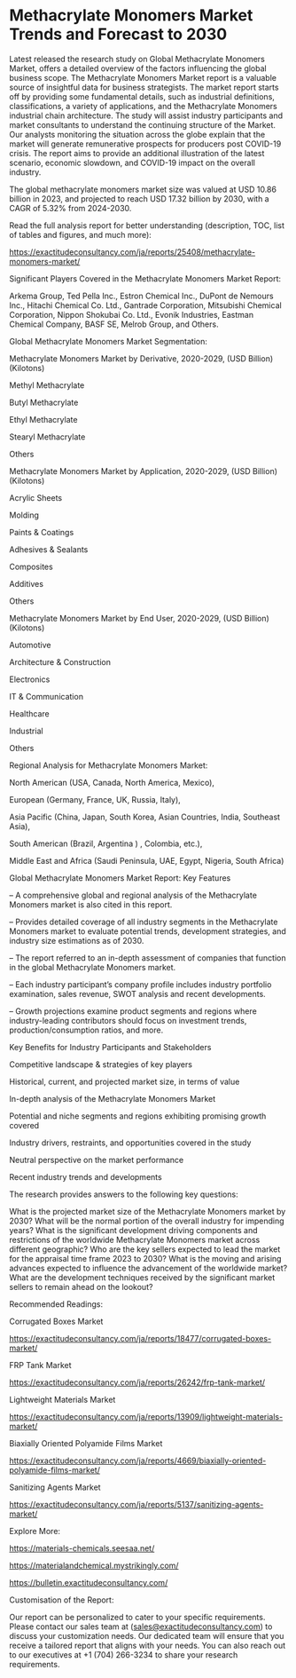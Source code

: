 # Methacrylate Monomers Market Trends and Forecast to 2030

Latest released the research study on Global Methacrylate Monomers Market, offers a detailed overview of the factors influencing the global business scope. The Methacrylate Monomers Market report is a valuable source of insightful data for business strategists. The market report starts off by providing some fundamental details, such as industrial definitions, classifications, a variety of applications, and the Methacrylate Monomers industrial chain architecture. The study will assist industry participants and market consultants to understand the continuing structure of the Market. Our analysts monitoring the situation across the globe explain that the market will generate remunerative prospects for producers post COVID-19 crisis. The report aims to provide an additional illustration of the latest scenario, economic slowdown, and COVID-19 impact on the overall industry.

The global methacrylate monomers market size was valued at USD 10.86 billion in 2023, and projected to reach USD 17.32 billion by 2030, with a CAGR of 5.32% from 2024-2030.

Read the full analysis report for better understanding (description, TOC, list of tables and figures, and much more):

https://exactitudeconsultancy.com/ja/reports/25408/methacrylate-monomers-market/

Significant Players Covered in the Methacrylate Monomers Market Report:

Arkema Group, Ted Pella Inc., Estron Chemical Inc., DuPont de Nemours Inc., Hitachi Chemical Co. Ltd., Gantrade Corporation, Mitsubishi Chemical Corporation, Nippon Shokubai Co. Ltd., Evonik Industries, Eastman Chemical Company, BASF SE, Melrob Group, and Others.

Global Methacrylate Monomers Market Segmentation:

Methacrylate Monomers Market by Derivative, 2020-2029, (USD Billion) (Kilotons)

Methyl Methacrylate

Butyl Methacrylate

Ethyl Methacrylate

Stearyl Methacrylate

Others

Methacrylate Monomers Market by Application, 2020-2029, (USD Billion) (Kilotons)

Acrylic Sheets

Molding

Paints & Coatings

Adhesives & Sealants

Composites

Additives

Others

Methacrylate Monomers Market by End User, 2020-2029, (USD Billion) (Kilotons)

Automotive

Architecture & Construction

Electronics

IT & Communication

Healthcare

Industrial

Others

Regional Analysis for Methacrylate Monomers Market:

North American (USA, Canada, North America, Mexico),

European (Germany, France, UK, Russia, Italy),

Asia Pacific (China, Japan, South Korea, Asian Countries, India, Southeast Asia),

South American (Brazil, Argentina ) , Colombia, etc.),

Middle East and Africa (Saudi Peninsula, UAE, Egypt, Nigeria, South Africa)

Global Methacrylate Monomers Market Report: Key Features

– A comprehensive global and regional analysis of the Methacrylate Monomers market is also cited in this report.

– Provides detailed coverage of all industry segments in the Methacrylate Monomers market to evaluate potential trends, development strategies, and industry size estimations as of 2030.

– The report referred to an in-depth assessment of companies that function in the global Methacrylate Monomers market.

– Each industry participant’s company profile includes industry portfolio examination, sales revenue, SWOT analysis and recent developments.

– Growth projections examine product segments and regions where industry-leading contributors should focus on investment trends, production/consumption ratios, and more.

Key Benefits for Industry Participants and Stakeholders

Competitive landscape & strategies of key players

Historical, current, and projected market size, in terms of value

In-depth analysis of the Methacrylate Monomers Market

Potential and niche segments and regions exhibiting promising growth covered

Industry drivers, restraints, and opportunities covered in the study

Neutral perspective on the market performance

Recent industry trends and developments

The research provides answers to the following key questions:

What is the projected market size of the Methacrylate Monomers market by 2030?
What will be the normal portion of the overall industry for impending years?
What is the significant development driving components and restrictions of the worldwide Methacrylate Monomers market across different geographic?
Who are the key sellers expected to lead the market for the appraisal time frame 2023 to 2030?
What is the moving and arising advances expected to influence the advancement of the worldwide market?
What are the development techniques received by the significant market sellers to remain ahead on the lookout?

Recommended Readings:

Corrugated Boxes Market

https://exactitudeconsultancy.com/ja/reports/18477/corrugated-boxes-market/

FRP Tank Market

https://exactitudeconsultancy.com/ja/reports/26242/frp-tank-market/

Lightweight Materials Market

https://exactitudeconsultancy.com/ja/reports/13909/lightweight-materials-market/

Biaxially Oriented Polyamide Films Market

https://exactitudeconsultancy.com/ja/reports/4669/biaxially-oriented-polyamide-films-market/

Sanitizing Agents Market

https://exactitudeconsultancy.com/ja/reports/5137/sanitizing-agents-market/

Explore More:

https://materials-chemicals.seesaa.net/

https://materialandchemical.mystrikingly.com/

https://bulletin.exactitudeconsultancy.com/

Customisation of the Report:

Our report can be personalized to cater to your specific requirements. Please contact our sales team at (sales@exactitudeconsultancy.com) to discuss your customization needs. Our dedicated team will ensure that you receive a tailored report that aligns with your needs. You can also reach out to our executives at +1 (704) 266-3234 to share your research requirements.

